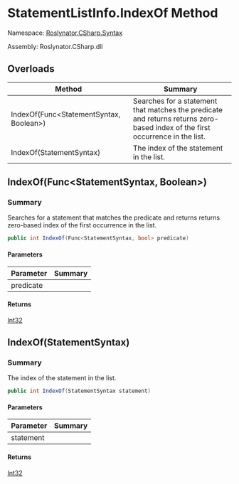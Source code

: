 # StatementListInfo\.IndexOf Method

Namespace: [Roslynator.CSharp.Syntax](../../README.md)

Assembly: Roslynator\.CSharp\.dll

## Overloads

| Method | Summary |
| ------ | ------- |
| IndexOf\(Func\<StatementSyntax, Boolean>\) | Searches for a statement that matches the predicate and returns returns zero\-based index of the first occurrence in the list\. |
| IndexOf\(StatementSyntax\) | The index of the statement in the list\. |

## IndexOf\(Func\<StatementSyntax, Boolean>\)

### Summary

Searches for a statement that matches the predicate and returns returns zero\-based index of the first occurrence in the list\.

```csharp
public int IndexOf(Func<StatementSyntax, bool> predicate)
```

#### Parameters

| Parameter | Summary |
| --------- | ------- |
| predicate | |

#### Returns

[Int32](https://docs.microsoft.com/en-us/dotnet/api/system.int32)




## IndexOf\(StatementSyntax\)

### Summary

The index of the statement in the list\.

```csharp
public int IndexOf(StatementSyntax statement)
```

#### Parameters

| Parameter | Summary |
| --------- | ------- |
| statement | |

#### Returns

[Int32](https://docs.microsoft.com/en-us/dotnet/api/system.int32)




